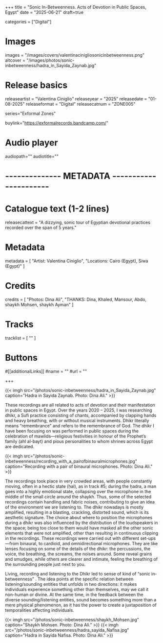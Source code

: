 +++
title = "Sonic In-Betweenness. Acts of Devotion in Public Spaces, Egypt"
date = "2025-06-21"
draft=true

categories = ["Digital"]

# Images
images = "/images/covers/valentinacinigliosonicinbetweenness.png"
altcover = "/images/photos/sonic-inbetweenness/hadra_in_Sayida_Zaynab.jpg"

# Release basics
releaseartist = "Valentina Ciniglio"
releaseyear = "2025"
releasedate = "01-08-2025"
releaseformat = "Digital"
releasecatnum = "ZONE005"

series="Exformal Zones"

buylink="https://exformalrecords.bandcamp.com/"

# Audio player
audiopath=""
audiotitle=""

# -------------- METADATA ----------------------

# Catalogue text (1-2 lines)
releasecattext = "A dizzying, sonic tour of Egyptian devotional practices recorded over the span of 5 years."

# Metadata
metadata = [
    "Artist: Valentina Ciniglio",
    "Locations: Cairo (Egypt), Siwa (Egypt)"
]

# Credits
credits = [
    "Photos: Dina Ali",
    "THANKS: Dina, Khaled, Mansour, Abdo, shaykh Mohsen, shaykh Ayman"
]

# Tracks
tracklist = [
    ""
]

# Buttons
#[[additionalLinks]]
#name = ""
#url = ""

+++

{{< imgh src="/photos/sonic-inbetweenness/hadra_in_Sayida_Zaynab.jpg" caption="Hadra in Sayida Zaynab. Photo: Dina Ali." >}}

These recordings are all related to acts of devotion and their manifestation in public spaces in Egypt. Over the years 2020 – 2025, I was researching dhikr, a Sufi practice consisting of chants, accompanied by clapping hands and heavy breathing, with or without musical instruments. Dhikr literally means “remembrance” and refers to the remembrance of God. The dhikr I have been focusing on was performed in public spaces during the celebration of mawlids—religious festivities in honour of the Prophet’s family (ahl al-bayt) and pious personalities to whom shrines across Egypt are dedicated.

{{< imgh src="/photos/sonic-inbetweenness/recording_with_a_pairofbinauralmicrophones.jpg" caption="Recording with a pair of binaural microphones. Photo: Dina Ali." >}}

The recordings took place in very crowded areas, with people constantly moving, often in a hectic state (ḥal), as in track #5; during the ḥadra, a man goes into a highly emotional state, collapsing over the microphone in the middle of the small circle around the shaykh. Thus, some of the selected recordings contain handling and fabric noises, contributing to give an idea of the environment we are listening to. The dhikr nowadays is mostly amplified, resulting in a blasting, crackling, distorted sound, which is its aesthetic signature. The choice about where to position the microphones during a dhikr was also influenced by the distribution of the loudspeakers in the space; being too close to them would have masked all the other sonic elements that were not amplified, other than resulting in continuous clipping in the recordings. These recordings were carried out with different set-ups—from binaural, to cardioid, and omnidirectional microphones. They are like lenses focusing on some of the details of the dhikr: the percussions, the voice, the breathing, the screams, the noises around. Some reveal grains and smudges, while others are clearer and intimate, feeling the breathing of the surrounding people just next to you.

Living, recording and listening to the Dhikr led to sense of kind of “sonic in- betweenness” . The idea points at the specific relation between listening/sounding entities that unfolds in two directions: it makes individuals experience something other than themselves, may we call it non-human or divine. At the same time, in the feedback between the diverse sounding/listening entities, sound becomes something more than a mere physical phenomenon, as it has the power to create a juxtaposition of temporalities affecting individuals.

{{< imgh src="/photos/sonic-inbetweenness/shaykh_Mohsen.jpg" caption="Shaykh Mohsen. Photo: Dina Ali." >}}
{{< imgh src="/photos/sonic-inbetweenness/hadra_sayida_Nafisa.jpg" caption="Hadra in Sayida Nafisa. Photo: Dina Ali." >}}
